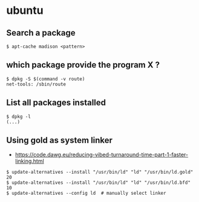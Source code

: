 # ubuntu

## Search a package

```console
$ apt-cache madison <pattern>
```

## which package provide the program X ?

```console
$ dpkg -S $(command -v route)
net-tools: /sbin/route
```

## List all packages installed

```console
$ dpkg -l
(...)
```

## Using gold as system linker

- https://code.dawg.eu/reducing-vibed-turnaround-time-part-1-faster-linking.html

```console
$ update-alternatives --install "/usr/bin/ld" "ld" "/usr/bin/ld.gold" 20
$ update-alternatives --install "/usr/bin/ld" "ld" "/usr/bin/ld.bfd" 10
$ update-alternatives --config ld  # manually select linker
```
